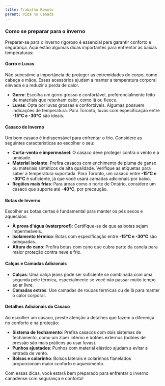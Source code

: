 ```yaml
---
title: Trabalho Remoto
parent: Vida no Canadá
---
```


### Como se preparar para o inverno

Preparar-se para o inverno rigoroso é essencial para garantir conforto e segurança. Aqui estão algumas dicas importantes para enfrentar as baixas temperaturas:

#### Gorro e Luvas
Não subestime a importância de proteger as extremidades do corpo, como cabeça e mãos. Esses acessórios ajudam a manter a temperatura corporal elevada e a reduzir a perda de calor.

- **Gorro**: Escolha um gorro grosso e confortável, preferencialmente feito de materiais que retenham calor, como lã ou fleece.
- **Luvas**: Opte por luvas grossas e confortáveis. Algumas possuem indicações de temperatura. Para Toronto, luvas com especificação entre **-15°C e -30°C** são ideais.

#### Casaco de Inverno
Um bom casaco é indispensável para enfrentar o frio. Considere as seguintes características ao escolher o seu:

- **Corta-vento e impermeável**: O casaco deve proteger contra o vento e a umidade.
- **Material isolante**: Prefira casacos com enchimento de pluma de ganso ou materiais sintéticos de alta qualidade. Verifique as etiquetas para saber a temperatura suportada. Para Toronto, um casaco entre **-15°C e -30°C** é suficiente, já que você usará camadas adicionais por baixo.
- **Regiões mais frias**: Para áreas como o norte de Ontário, considere um casaco que suporte até **-40°C**, por precaução.

#### Botas de Inverno
Escolher as botas certas é fundamental para manter os pés secos e aquecidos:

- **À prova d'água (waterproof)**: Certifique-se de que as botas sejam impermeáveis.
- **Isolamento térmico**: Botas com especificação entre **-15°C e -30°C** são adequadas.
- **Altura do cano**: Prefira botas com cano que cubra parte da canela para maior proteção contra neve e frio.

#### Calças e Camadas Adicionais
- **Calças**: Uma calça jeans pode ser suficiente se combinada com uma segunda pele térmica, especialmente se você não passar muito tempo ao ar livre.
- **Camadas extras**: Use camadas de roupas térmicas ou de lã para manter o calor corporal.

#### Detalhes Adicionais do Casaco
Ao escolher um casaco, preste atenção a detalhes que fazem a diferença no conforto e na proteção:

- **Sistema de fechamento**: Prefira casacos com dois sistemas de fechamento, como um zíper interno e botões externos (botões de pressão são mais práticos ao usar luvas).
- **Punhos ajustados**: Punhos com material elástico ajudam a evitar a entrada de vento.
- **Bolsos e colarinho**: Bolsos laterais e colarinhos flanelados proporcionam maior conforto e aquecimento.

Com essas dicas, você estará bem preparado para enfrentar o inverno canadense com segurança e conforto!
